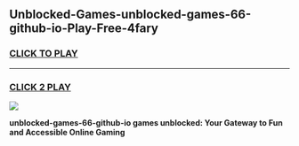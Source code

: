 
## Unblocked-Games-unblocked-games-66-github-io-Play-Free-4fary
<h3>
<a href="https://premium76.site?title=unblocked-games-66-github-io&ref=20M">CLICK TO PLAY</a></h3>
<hr>

<h3>
<a href="https://premium76.site?title=unblocked-games-66-github-io&ref=20M">CLICK 2 PLAY</a>
  
</h3>

<a href="https://premium76.site?title=unblocked-games-66-github-io&ref=19M"><img src="https://clearcache.store/games.png"></a>


**unblocked-games-66-github-io games unblocked: Your Gateway to Fun and Accessible Online Gaming**
